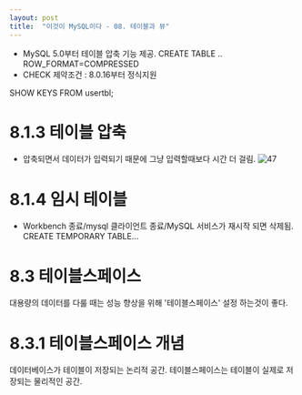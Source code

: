 ```yaml
---
layout: post
title:  "이것이 MySQL이다 - 08. 테이블과 뷰"
---
```


- MySQL 5.0부터 테이블 압축 기능 제공. CREATE TABLE .. ROW_FORMAT=COMPRESSED
- CHECK 제약조건 : 8.0.16부터 정식지원

SHOW KEYS FROM usertbl;

# 8.1.3 테이블 압축
- 압축되면서 데이터가 입력되기 때문에 그냥 입력할때보다 시간 더 걸림.
![47](https://user-images.githubusercontent.com/86064022/127962158-e576af7a-b5b1-4df6-ad3b-45084eeba7fa.png)

# 8.1.4 임시 테이블
- Workbench 종료/mysql 클라이언트 종료/MySQL 서비스가 재시작 되면 삭제됨.
CREATE TEMPORARY TABLE...

# 8.3 테이블스페이스
대용량의 데이터를 다룰 때는 성능 향상을 위해 '테이블스페이스' 설정 하는것이 좋다.

# 8.3.1 테이블스페이스 개념
데이터베이스가 테이블이 저장되는 논리적 공간. 테이블스페이스는 테이블이 실제로 저장되는 물리적인 공간.

